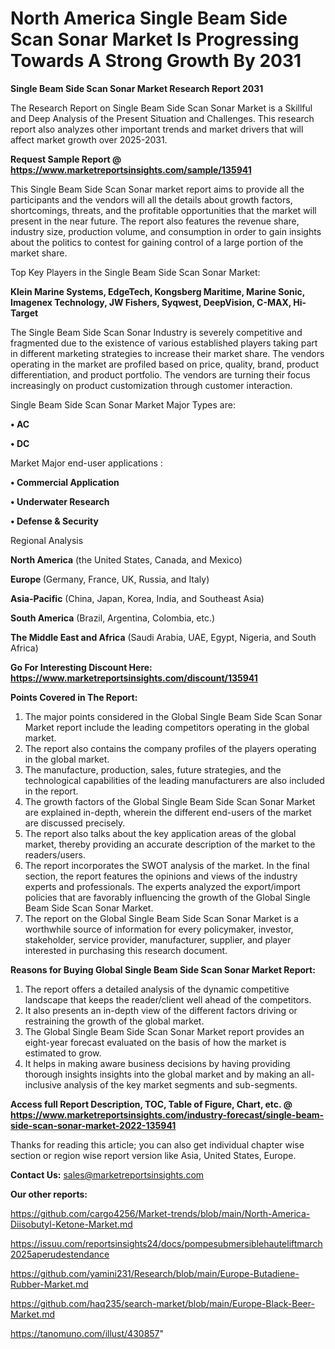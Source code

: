 # North America Single Beam Side Scan Sonar Market Is Progressing Towards A Strong Growth By 2031

<strong>Single Beam Side Scan Sonar Market Research Report 2031</strong>

The Research Report on Single Beam Side Scan Sonar Market is a Skillful and Deep Analysis of the Present Situation and Challenges. This research report also analyzes other important trends and market drivers that will affect market growth over 2025-2031.

<strong>Request Sample Report @ <a href=https://www.marketreportsinsights.com/sample/135941>https://www.marketreportsinsights.com/sample/135941</a></strong>

This Single Beam Side Scan Sonar market report aims to provide all the participants and the vendors will all the details about growth factors, shortcomings, threats, and the profitable opportunities that the market will present in the near future. The report also features the revenue share, industry size, production volume, and consumption in order to gain insights about the politics to contest for gaining control of a large portion of the market share.

Top Key Players in the Single Beam Side Scan Sonar Market:

<strong>Klein Marine Systems, EdgeTech, Kongsberg Maritime, Marine Sonic, Imagenex Technology, JW Fishers, Syqwest, DeepVision, C-MAX, Hi-Target</strong>

The Single Beam Side Scan Sonar Industry is severely competitive and fragmented due to the existence of various established players taking part in different marketing strategies to increase their market share. The vendors operating in the market are profiled based on price, quality, brand, product differentiation, and product portfolio. The vendors are turning their focus increasingly on product customization through customer interaction.

Single Beam Side Scan Sonar Market Major Types are:

<strong>• AC

• DC</strong>

Market Major end-user applications :

<strong>• Commercial Application

• Underwater Research

• Defense & Security</strong>

Regional Analysis

</u><strong><b>North America</b></strong> (the United States, Canada, and Mexico)

<strong><b>Europe </b></strong>(Germany, France, UK, Russia, and Italy)

<strong><b>Asia-Pacific</b></strong> (China, Japan, Korea, India, and Southeast Asia)

<strong><b>South America</b></strong> (Brazil, Argentina, Colombia, etc.)

<strong><b>The Middle East and Africa</b></strong> (Saudi Arabia, UAE, Egypt, Nigeria, and South Africa)

<strong>Go For Interesting Discount Here: <a href=https://www.marketreportsinsights.com/discount/135941>https://www.marketreportsinsights.com/discount/135941</a></strong>

<strong>Points Covered in The Report:</strong>
<ol>
  <li>The major points considered in the Global Single Beam Side Scan Sonar Market report include the leading competitors operating in the global market.</li>
  <li>The report also contains the company profiles of the players operating in the global market.</li>
  <li>The manufacture, production, sales, future strategies, and the technological capabilities of the leading manufacturers are also included in the report.</li>
  <li>The growth factors of the Global Single Beam Side Scan Sonar Market are explained in-depth, wherein the different end-users of the market are discussed precisely.</li>
  <li>The report also talks about the key application areas of the global market, thereby providing an accurate description of the market to the readers/users.</li>
  <li>The report incorporates the SWOT analysis of the market. In the final section, the report features the opinions and views of the industry experts and professionals. The experts analyzed the export/import policies that are favorably influencing the growth of the Global Single Beam Side Scan Sonar Market.</li>
  <li>The report on the Global Single Beam Side Scan Sonar Market is a worthwhile source of information for every policymaker, investor, stakeholder, service provider, manufacturer, supplier, and player interested in purchasing this research document.</li>
</ol>
<strong>Reasons for Buying Global Single Beam Side Scan Sonar Market Report:</strong>

<ol>
  <li>The report offers a detailed analysis of the dynamic competitive landscape that keeps the reader/client well ahead of the competitors.</li>
  <li>It also presents an in-depth view of the different factors driving or restraining the growth of the global market.</li>
  <li>The Global Single Beam Side Scan Sonar Market report provides an eight-year forecast evaluated on the basis of how the market is estimated to grow.</li>
  <li>It helps in making aware business decisions by having providing thorough insights insights into the global market and by making an all-inclusive analysis of the key market segments and sub-segments.</li>
</ol>
<strong>Access full Report Description, TOC, Table of Figure, Chart, etc. @ <a href=https://www.marketreportsinsights.com/industry-forecast/single-beam-side-scan-sonar-market-2022-135941>https://www.marketreportsinsights.com/industry-forecast/single-beam-side-scan-sonar-market-2022-135941</a></strong>


Thanks for reading this article; you can also get individual chapter wise section or region wise report version like Asia, United States, Europe.

<strong>Contact Us:</strong>
sales@marketreportsinsights.com

<strong>Our other reports:</strong>

<a href=https://github.com/cargo4256/Market-trends/blob/main/North-America-Diisobutyl-Ketone-Market.md>https://github.com/cargo4256/Market-trends/blob/main/North-America-Diisobutyl-Ketone-Market.md</a>

<a href=https://issuu.com/reportsinsights24/docs/pompesubmersiblehauteliftmarch2025aperudestendance>https://issuu.com/reportsinsights24/docs/pompesubmersiblehauteliftmarch2025aperudestendance</a>

<a href=https://github.com/yamini231/Research/blob/main/Europe-Butadiene-Rubber-Market.md>https://github.com/yamini231/Research/blob/main/Europe-Butadiene-Rubber-Market.md</a>

<a href=https://github.com/haq235/search-market/blob/main/Europe-Black-Beer-Market.md>https://github.com/haq235/search-market/blob/main/Europe-Black-Beer-Market.md</a>

<a href=https://tanomuno.com/illust/430857>https://tanomuno.com/illust/430857</a>"
